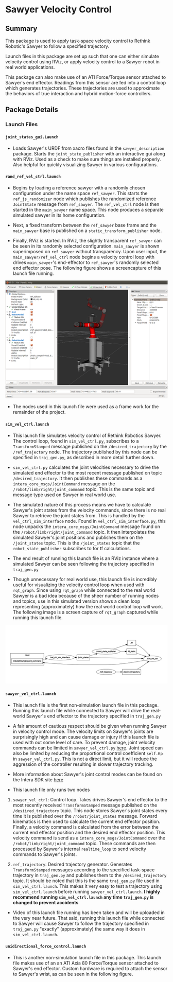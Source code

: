 # Sawyer Velocity Control

## Summary
This package is used to apply task-space velocity control to Rethink Robotic's Sawyer
to follow a specified trajectory.

Launch files in this package are set up such that one can either simulate velocity
control using RViz, or apply velocity control to a Sawyer robot in real world applications.

This package can also make use of an ATI Force/Torque sensor attached to Sawyer's
end effector. Readings from this sensor are fed into a control loop which generates
trajectories. These trajectories are used to approximate the behaviors of true interaction
and hybrid motion-force controllers.


## Package Details
### Launch Files
#### `joint_states_gui.Launch`
* Loads Sawyer's URDF from xacro files found in the `sawyer_description` package.
Starts the `joint_state_publisher` with an interactive gui along with RViz.
Used as a check to make sure things are installed properly. Also helpful for
quickly visualizing Sawyer in various configurations.

#### `rand_ref_vel_ctrl.launch`
* Begins by loading a reference sawyer with a randomly chosen configuration under
the name space `ref_sawyer`. This starts the `ref_js_randomizer` node which
publishes the randomized reference `JointState` message from `ref_sawyer`.
The `ref_vel_ctrl` node is then started in the `main_sawyer` name space. This
node produces a separate simulated sawyer in its home configuration.

* Next, a fixed transform between the `ref_sawyer` base frame and the `main_sawyer`
base is published on a `static_transform_publisher` node.

* Finally, RViz is started. In RViz, the slightly transparent `ref_sawyer` can be seen in its randomly
selected configuration. `main_sawyer` is shown superimposed on `ref_sawyer` without
transparency. Upon user input, the `main_sawyer/ref_vel_ctrl` node begins a velocity
control loop with drives `main_sawyer`'s end-effector to `ref_sawyer`'s randomly
selected end effector pose. The following figure shows a screencapture of this launch file running.

![rand_ref_vel_ctrl.launch running](images/ref_ctrl_screencap.png)

* The nodes used in this launch file were used as a frame work for the remainder of the
project.

#### `sim_vel_ctrl.launch`

* This launch file simulates velocity control of Rethink Robotics Sawyer. The control loop,
found in `sim_vel_ctrl.py`, subscribes to a `TransformStamped` message published on the
`/desired_trajectory` by the `/ref_trajectory` node. The trajectory published by this node
can be specified in `traj_gen.py`, as described in more detail further down.

* `sim_vel_ctrl.py` calculates the joint velocities necessary to drive the simulated
end effector to the most recent message published on topic `/desired_trajectory`.
It then publishes these commands as a `intera_core_msgs/JointCommand` message on
the `/robot/limb/right/joint_command` topic. This is the same topic and message
type used on Sawyer in real world use.

* The simulated nature of this process means we have to calculate Sawyer's joint states
from the velocity commands, since there is no real Sawyer to retrieve the joint states from.
This is handled by the `vel_ctrl_sim_interface` node. Found in `vel_ctrl_sim_interface.py`,
this node unpacks the `intera_core_msgs/JointCommand` message found on the
`/robot/limb/right/joint_command` topic. It then interpolates the simulated
Sawyer's joint positions and publishes them on the `/joint_states` topic. This is
the `/joint_states` topic that the `robot_state_publisher` subscribes to for tf calculations.

* The end result of running this launch file is an RViz instance where a simulated
Sawyer can be seen following the trajectory specified in `traj_gen.py`

* Though unnecessary for real world use, this launch file is incredibly useful
for visualizing the velocity control loop when used with `rqt_graph`. Since using
`rqt_graph` while connected to the real world Sawyer is a bad idea because of the sheer
number of running nodes and topics, use in this simulated version shows a clean loop
representing (approximately) how the real world control loop will work. The following image is
a screen capture of `rqt_graph` captured while running this launch file.

![and rqt_graph view of sim_vel_ctrl.launch](images/sim_vel_ctrl_rqt_graph.png)

#### `sawyer_vel_ctrl.launch`

* This launch file is the first non-simulation launch file in this package. Running
this launch file while connected to Sawyer will drive the real-world Sawyer's end effector
to the trajectory specified in `traj_gen.py`

* A fair amount of cautious respect should be given when running Sawyer in velocity control
mode. The velocity limits on Sawyer's joints are surprisingly high and can cause damage
or injury if this launch file is used with out some level of care. To prevent damage, joint velocity
commands can be limited in `sawyer_vel_ctrl.py` [here](https://github.com/michaeltobia/sawyer_velctrlsim/blob/0ab7adfe4be4a372230d1d4fa44a1a1a1e5e1849/src/sawyer_vel_ctrl.py#L108-L111). Joint speed can also be limited by reducing the proportional control
coefficient `self.Kp` in `sawyer_vel_ctrl.py`. This is not a direct limit, but it will reduce the
aggression of the controller resulting in slower trajectory tracking.

* More information about Sawyer's joint control modes can be found on the Intera SDK site [here](http://sdk.rethinkrobotics.com/intera/Arm_Control_Systems#Joint_Control_Modes)

* This launch file only runs two nodes
 1. `sawyer_vel_ctrl`: Control loop. Takes drives Sawyer's end effector to the most recently
received `TransformStamped` message published on the `/desiired_trajectory` topic. This node stores
Sawyer's joint states every time it is published over the `/robot/joint_states` message. Forward kinematics
is then used to calculate the current end effector position. Finally, a velocity command
is calculated from the error between the current end effector position and the desired
end effector position. This velocity command is send as a `intera_core_msgs/JointCommand`
over the `/robot/limb/right/joint_command` topic. These commands are then processed by Saywer's
internal `realtime_loop` to send velocity commands to Sawyer's joints.

 2. `ref_trajectory`: Desired trajectory generator. Generates `TransformStamped` messages
 according to the specified task-space trajectory in `traj_gen.py` and publishes them to the
 `/desired_trajectory` topic. It should be noted that this is the same `traj_gen.py` file used
 in `sim_vel_ctrl.launch`. This makes it very easy to test a trajectory using `sim_vel_ctrl.launch`
 before running `sawyer_vel_ctrl.launch`. **I highly recommend running `sim_vel_ctrl.launch`
 any time `traj_gen.py` is changed to prevent accidents**

* Video of this launch file running has been taken and will be uploaded in the very near future.
That said, running this launch file while connected to Sawyer will cause Sawyer to follow the
trajectory specified in `traj_gen.py` "exactly" (approximately) the same way it does in `sim_vel_ctrl.launch`.

#### `unidirectional_force_control.launch`

* This is another non-simulation launch file in this package. This launch file makes
use of an an ATI Axia 80 Force/Torque sensor attached to Sawyer's end effector. Custom
hardware is required to attach the sensor to Sawyer's wrist, as can be seen in the
following figure.
<!-- NEED AN IMAGE HERE -->
